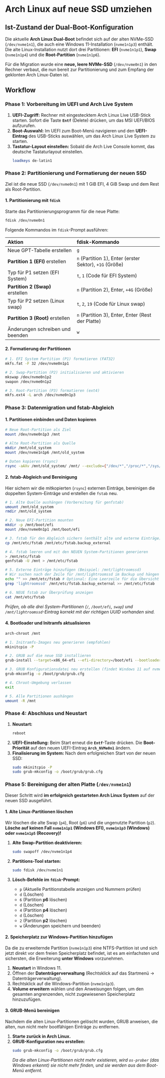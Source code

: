 # Arch Linux auf neue SSD umziehen

## Ist-Zustand der Dual-Boot-Konfiguration

Die aktuelle **Arch Linux Dual-Boot** befindet sich auf der alten NVMe-SSD (`/dev/nvme1n1`), die auch eine Windows 11-Installation (`nvme1n1p3`) enthält. Die alte Linux-Installation nutzt dort drei Partitionen: **EFI** (`nvme1n1p1`), **Swap** (`nvme1n1p4`) und die **Root-Partition** (`nvme1n1p6`).

Für die Migration wurde eine **neue, leere NVMe-SSD** (`/dev/nvme0n1`) in den Rechner verbaut, die nun bereit zur Partitionierung und zum Empfang der geklonten Arch Linux-Daten ist.

## Workflow

### Phase 1: Vorbereitung im UEFI und Arch Live System

1.  **UEFI-Zugriff:** Rechner mit eingestecktem Arch Linux Live USB-Stick starten. Sofort die Taste **`Entf`** (Delete) drücken, um das MSI UEFI/BIOS aufzurufen.
2.  **Boot-Auswahl:** Im UEFI zum Boot-Menü navigieren und den **UEFI-Eintrag** des USB-Sticks auswählen, um das Arch Linux Live System zu starten.
3.  **Tastatur-Layout einstellen:** Sobald die Arch Live Console kommt, das deutsche Tastaturlayout einstellen.
    ```bash
    loadkeys de-latin1
    ```



### Phase 2: Partitionierung und Formatierung der neuen SSD

Ziel ist die neue SSD (`/dev/nvme0n1`) mit 1 GiB EFI, 4 GiB Swap und dem Rest als Root-Partition.

#### 1\. Partitionierung mit `fdisk`

Starte das Partitionierungsprogramm für die neue Platte:

```bash
fdisk /dev/nvme0n1
```

Folgende Kommandos im `fdisk`-Prompt ausführen:

| Aktion | fdisk-Kommando |
| :--- | :--- |
| Neue GPT-Tabelle erstellen | `g` |
| **Partition 1 (EFI)** erstellen | `n` (Partition 1), Enter (erster Sektor), `+1G` (Größe) |
| Typ für P1 setzen (EFI System) | `t`, `1` (Code für EFI System) |
| **Partition 2 (Swap)** erstellen | `n` (Partition 2), Enter, `+4G` (Größe) |
| Typ für P2 setzen (Linux swap) | `t`, `2`, `19` (Code für Linux swap) |
| **Partition 3 (Root)** erstellen | `n` (Partition 3), Enter, Enter (Rest der Platte) |
| Änderungen schreiben und beenden | `w` |

#### 2\. Formatierung der Partitionen

```bash
# 1. EFI System Partition (P1) formatieren (FAT32)
mkfs.fat -F 32 /dev/nvme0n1p1

# 2. Swap-Partition (P2) initialisieren und aktivieren
mkswap /dev/nvme0n1p2
swapon /dev/nvme0n1p2

# 3. Root-Partition (P3) formatieren (ext4)
mkfs.ext4 -L arch /dev/nvme0n1p3
```

### Phase 3: Datenmigration und fstab-Abgleich

#### 1\. Partitionen einbinden und Daten kopieren

```bash
# Neue Root-Partition als Ziel
mount /dev/nvme0n1p3 /mnt

# Alte Root-Partition als Quelle
mkdir /mnt/old_system
mount /dev/nvme1n1p6 /mnt/old_system

# Daten kopieren (rsync)
rsync -aAXv /mnt/old_system/ /mnt/ --exclude={"/dev/*","/proc/*","/sys/*","/tmp/*","/run/*","/mnt/*","/lost+found"}
```
#### 2\. fstab-Abgleich und Bereinigung

Hier sichern wir die mitkopierten (`rsync`) externen Einträge, bereinigen die doppelten System-Einträge und erstellen die `fstab` neu.

```bash
# 1. Alte Quelle aushängen (Vorbereitung für genfstab)
umount /mnt/old_system
rmdir /mnt/old_system

# 2. Neue EFI-Partition mounten
mkdir -p /mnt/boot/efi 
mount /dev/nvme0n1p1 /mnt/boot/efi

# 3. fstab für den Abgleich sichern (enthält alte und externe Einträge)
cp /mnt/etc/fstab /mnt/etc/fstab.backup_external

# 4. fstab leeren und mit den NEUEN System-Partitionen generieren
> /mnt/etc/fstab
genfstab -U /mnt > /mnt/etc/fstab

# 5. Externe Einträge hinzufügen (Beispiel: /mnt/lightroomssd)
# Wir suchen nach der Zeile für /mnt/lightroomssd im Backup und hängen sie an
echo "" >> /mnt/etc/fstab # Optional: Eine Leerzeile für die Übersicht
grep 'lightroomssd' /mnt/etc/fstab.backup_external >> /mnt/etc/fstab

# 6. NEUE fstab zur Überprüfung anzeigen
cat /mnt/etc/fstab
```

*Prüfen, ob alle drei System-Partitionen (`/`, `/boot/efi`, `swap`) und `/mnt/lightroomssd`-Eintrag korrekt mit der richtigen UUID vorhanden sind.*


#### 4\. Bootloader und Initramfs aktualisieren

```bash
arch-chroot /mnt

# 1. Initramfs-Images neu generieren (empfohlen)
mkinitcpio -P

# 2. GRUB auf die neue SSD installieren
grub-install --target=x86_64-efi --efi-directory=/boot/efi --bootloader-id=Arch_NVMe0n1 --recheck /dev/nvme0n1

# 3. GRUB Konfigurationsdatei neu erstellen (findet Windows 11 auf nvme1n1)
grub-mkconfig -o /boot/grub/grub.cfg

# 4. Chroot-Umgebung verlassen
exit

# 5. Alle Partitionen aushängen
umount -R /mnt
```

### Phase 4: Abschluss und Neustart

1.  **Neustart:**
    ```bash
    reboot
    ```
2.  **UEFI-Einstellung:** Beim Start erneut die **`Entf`**-Taste drücken. Die **Boot-Priorität** auf den neuen UEFI-Eintrag **`Arch_NVMe0n1`** ändern.
3.  **Finalisierung im System:** Nach dem erfolgreichen Start von der neuen SSD:
    ```bash
    sudo mkinitcpio -P
    sudo grub-mkconfig -o /boot/grub/grub.cfg
    ```

### Phase 5: Bereinigung der alten Platte (`/dev/nvme1n1`)

Dieser Schritt wird **im erfolgreich gestarteten Arch Linux System** auf der neuen SSD ausgeführt.

#### 1\. Alte Linux-Partitionen löschen

Wir löschen die alte Swap (`p4`), Root (`p6`) und die ungenutzte Partition (`p2`). **Lösche auf keinen Fall `nvme1n1p1` (Windows EFI), `nvme1n1p3` (Windows) oder `nvme1n1p5` (Recovery)\!**

1.  **Alte Swap-Partition deaktivieren:**

    ```bash
    sudo swapoff /dev/nvme1n1p4
    ```

2.  **Partitions-Tool starten:**

    ```bash
    sudo fdisk /dev/nvme1n1
    ```

3.  **Lösch-Befehle im `fdisk`-Prompt:**

      * `p` (Aktuelle Partitionstabelle anzeigen und Nummern prüfen)
      * `d` (Löschen)
      * `6` (Partition **p6** löschen)
      * `d` (Löschen)
      * `4` (Partition **p4** löschen)
      * `d` (Löschen)
      * `2` (Partition **p2** löschen)
      * `w` (Änderungen speichern und beenden)

#### 2\. Speicherplatz zur Windows-Partition hinzufügen

Da die zu erweiternde Partition (`nvme1n1p3`) eine NTFS-Partition ist und sich jetzt direkt vor dem freien Speicherplatz befindet, ist es am einfachsten und sichersten, die Erweiterung **unter Windows** vorzunehmen.

1.  **Neustart** in Windows 11.
2.  Öffnen der **Datenträgerverwaltung** (Rechtsklick auf das Startmenü -\> Datenträgerverwaltung).
3.  Rechtsklick auf die Windows-Partition (`nvme1n1p3`).
4.  **Volume erweitern** wählen und den Anweisungen folgen, um den gesamten angrenzenden, nicht zugewiesenen Speicherplatz hinzuzufügen.

#### 3\. GRUB-Menü bereinigen

Nachdem die alten Linux-Partitionen gelöscht wurden, GRUB anweisen, die alten, nun nicht mehr bootfähigen Einträge zu entfernen.

1.  **Starte zurück in Arch Linux.**
2.  **GRUB-Konfiguration neu erstellen:**
    ```bash
    sudo grub-mkconfig -o /boot/grub/grub.cfg
    ```
    *Da die alten Linux-Partitionen nicht mehr existieren, wird `os-prober` (das Windows erkennt) sie nicht mehr finden, und sie werden aus dem Boot-Menü entfernt.*